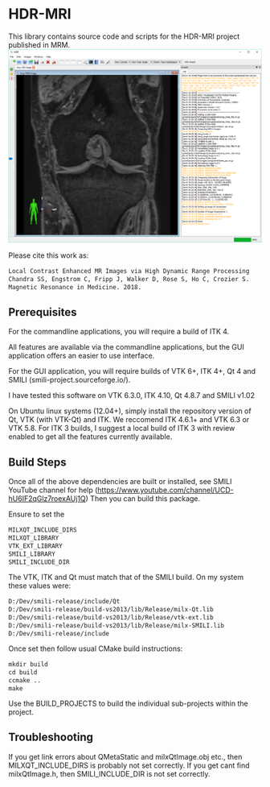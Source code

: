 ﻿# HDR-MRI

This library contains source code and scripts for the HDR-MRI project published in MRM. 
![sHDR Screenshot](resources/screenies/main_wide.png)

Please cite this work as:

```
Local Contrast Enhanced MR Images via High Dynamic Range Processing
Chandra SS, Engstrom C, Fripp J, Walker D, Rose S, Ho C, Crozier S. Magnetic Resonance in Medicine. 2018.
```

## Prerequisites 
For the commandline applications, you will require a build of ITK 4. 

All features are available via the commandline applications, but the GUI application offers an easier to use interface.

For the GUI application, you will require builds of VTK 6+, ITK 4+, Qt 4 and SMILI (smili-project.sourceforge.io/).

I have tested this software on VTK 6.3.0, ITK 4.10, Qt 4.8.7 and SMILI v1.02

On Ubuntu linux systems (12.04+), simply install the repository version of Qt, VTK (with VTK-Qt) and ITK. We reccomend ITK 4.6.1+ and VTK 6.3 or VTK 5.8.
For ITK 3 builds, I suggest a local build of ITK 3 with review enabled to get all the features currently available.

## Build Steps
Once all of the above dependencies are built or installed, see SMILI YouTube channel for help (https://www.youtube.com/channel/UCD-hU6IF2qGlz7roexAUj1Q)
Then you can build this package.

Ensure to set the 
```
MILXQT_INCLUDE_DIRS
MILXQT_LIBRARY
VTK_EXT_LIBRARY
SMILI_LIBRARY
SMILI_INCLUDE_DIR
```

The VTK, ITK and Qt must match that of the SMILI build. On my system these values were:
```
D:/Dev/smili-release/include/Qt
D:/Dev/smili-release/build-vs2013/lib/Release/milx-Qt.lib
D:/Dev/smili-release/build-vs2013/lib/Release/vtk-ext.lib
D:/Dev/smili-release/build-vs2013/lib/Release/milx-SMILI.lib
D:/Dev/smili-release/include
```

Once set then follow usual CMake build instructions:
```
mkdir build
cd build
ccmake ..
make
```

Use the BUILD_PROJECTS to build the individual sub-projects within the project.

## Troubleshooting
If you get link errors about QMetaStatic and milxQtImage.obj etc., then MILXQT_INCLUDE_DIRS is probably not set correctly.
If you get cant find milxQtImage.h, then SMILI_INCLUDE_DIR is not set correctly.

